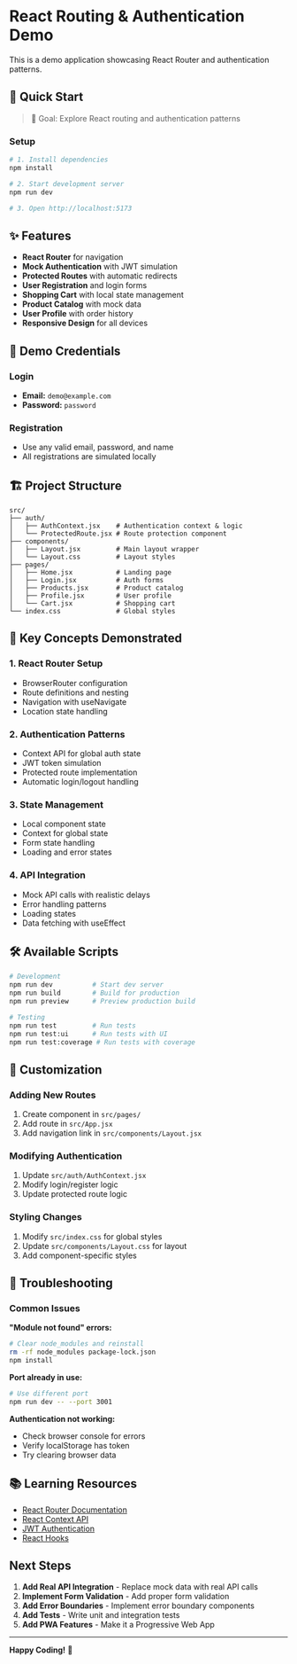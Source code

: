 # React Routing & Authentication Demo

This is a demo application showcasing React Router and authentication patterns.

## 🚀 Quick Start

> 🎯 Goal: Explore React routing and authentication patterns

### Setup
```bash
# 1. Install dependencies
npm install

# 2. Start development server
npm run dev

# 3. Open http://localhost:5173
```

## ✨ Features

- **React Router** for navigation
- **Mock Authentication** with JWT simulation
- **Protected Routes** with automatic redirects
- **User Registration** and login forms
- **Shopping Cart** with local state management
- **Product Catalog** with mock data
- **User Profile** with order history
- **Responsive Design** for all devices

## 🔐 Demo Credentials

### Login
- **Email:** `demo@example.com`
- **Password:** `password`

### Registration
- Use any valid email, password, and name
- All registrations are simulated locally

## 🏗️ Project Structure

```
src/
├── auth/
│   ├── AuthContext.jsx    # Authentication context & logic
│   └── ProtectedRoute.jsx # Route protection component
├── components/
│   ├── Layout.jsx         # Main layout wrapper
│   └── Layout.css         # Layout styles
├── pages/
│   ├── Home.jsx           # Landing page
│   ├── Login.jsx          # Auth forms
│   ├── Products.jsx       # Product catalog
│   ├── Profile.jsx        # User profile
│   └── Cart.jsx           # Shopping cart
└── index.css              # Global styles
```

## 🎯 Key Concepts Demonstrated

### 1. **React Router Setup**
- BrowserRouter configuration
- Route definitions and nesting
- Navigation with useNavigate
- Location state handling

### 2. **Authentication Patterns**
- Context API for global auth state
- JWT token simulation
- Protected route implementation
- Automatic login/logout handling

### 3. **State Management**
- Local component state
- Context for global state
- Form state handling
- Loading and error states

### 4. **API Integration**
- Mock API calls with realistic delays
- Error handling patterns
- Loading states
- Data fetching with useEffect

## 🛠️ Available Scripts

```bash
# Development
npm run dev          # Start dev server
npm run build        # Build for production
npm run preview      # Preview production build

# Testing
npm run test         # Run tests
npm run test:ui      # Run tests with UI
npm run test:coverage # Run tests with coverage
```

## 🔧 Customization

### Adding New Routes
1. Create component in `src/pages/`
2. Add route in `src/App.jsx`
3. Add navigation link in `src/components/Layout.jsx`

### Modifying Authentication
1. Update `src/auth/AuthContext.jsx`
2. Modify login/register logic
3. Update protected route logic

### Styling Changes
1. Modify `src/index.css` for global styles
2. Update `src/components/Layout.css` for layout
3. Add component-specific styles

## 🐛 Troubleshooting

### Common Issues

**"Module not found" errors:**
```bash
# Clear node_modules and reinstall
rm -rf node_modules package-lock.json
npm install
```

**Port already in use:**
```bash
# Use different port
npm run dev -- --port 3001
```

**Authentication not working:**
- Check browser console for errors
- Verify localStorage has token
- Try clearing browser data

## 📚 Learning Resources

- [React Router Documentation](https://reactrouter.com/)
- [React Context API](https://react.dev/reference/react/useContext)
- [JWT Authentication](https://jwt.io/introduction)
- [React Hooks](https://react.dev/reference/react)

## Next Steps

1. **Add Real API Integration** - Replace mock data with real API calls
2. **Implement Form Validation** - Add proper form validation
3. **Add Error Boundaries** - Implement error boundary components
4. **Add Tests** - Write unit and integration tests
5. **Add PWA Features** - Make it a Progressive Web App

---

**Happy Coding!** 🚀